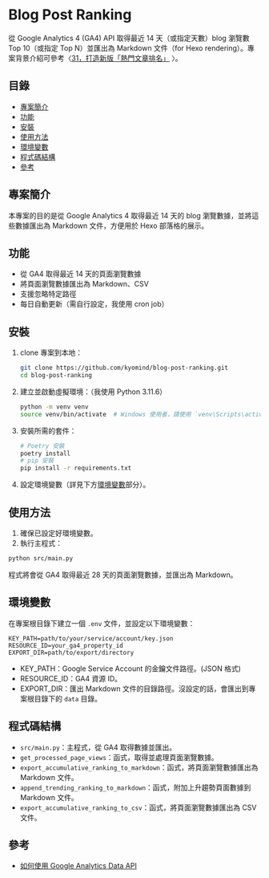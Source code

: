# Blog Post Ranking

從 Google Analytics 4 (GA4) API 取得最近 14 天（或指定天數）blog 瀏覽數 Top 10（或指定 Top N）並匯出為 Markdown 文件（for Hexo rendering）。專案背景介紹可參考〈[31，打造新版「熱門文章排名」](https://blog.kyomind.tw/weekly-review-31/)
〉。

## 目錄
- [專案簡介](#專案簡介)
- [功能](#功能)
- [安裝](#安裝)
- [使用方法](#使用方法)
- [環境變數](#環境變數)
- [程式碼結構](#程式碼結構)
- [參考](#參考)

## 專案簡介
本專案的目的是從 Google Analytics 4 取得最近 14 天的 blog 瀏覽數據，並將這些數據匯出為 Markdown 文件，方便用於 Hexo 部落格的展示。

## 功能
- 從 GA4 取得最近 14 天的頁面瀏覽數據
- 將頁面瀏覽數據匯出為 Markdown、CSV
- 支援忽略特定路徑
- 每日自動更新（需自行設定，我使用 cron job）

## 安裝
1.  clone 專案到本地：
    ```sh
    git clone https://github.com/kyomind/blog-post-ranking.git
    cd blog-post-ranking
    ```

2. 建立並啟動虛擬環境：（我使用 Python 3.11.6）
    ```sh
    python -m venv venv
    source venv/bin/activate  # Windows 使用者，請使用 `venv\Scripts\activate`
    ```

3. 安裝所需的套件：
    ```sh
    # Poetry 安裝
    poetry install
    # pip 安裝
    pip install -r requirements.txt
    ```

4. 設定環境變數（詳見下方[環境變數](#環境變數)部分）。

## 使用方法
1. 確保已設定好環境變數。
2. 執行主程式：
 ```sh
 python src/main.py
 ```
程式將會從 GA4 取得最近 28 天的頁面瀏覽數據，並匯出為 Markdown。

## 環境變數
在專案根目錄下建立一個 `.env` 文件，並設定以下環境變數：

```env
KEY_PATH=path/to/your/service/account/key.json
RESOURCE_ID=your_ga4_property_id
EXPORT_DIR=path/to/export/directory
```
- KEY_PATH：Google Service Account 的金鑰文件路徑。(JSON 格式)
- RESOURCE_ID：GA4 資源 ID。
- EXPORT_DIR：匯出 Markdown 文件的目錄路徑。沒設定的話，會匯出到專案根目錄下的 `data` 目錄。

## 程式碼結構
- `src/main.py`：主程式，從 GA4 取得數據並匯出。
- `get_processed_page_views`：函式，取得並處理頁面瀏覽數據。
- `export_accumulative_ranking_to_markdown`：函式，將頁面瀏覽數據匯出為 Markdown 文件。
- `append_trending_ranking_to_markdown`：函式，附加上升趨勢頁面數據到 Markdown 文件。
- `export_accumulative_ranking_to_csv`：函式，將頁面瀏覽數據匯出為 CSV 文件。

## 參考
- [如何使用 Google Analytics Data API](https://codingman.cc/how-to-use-google-analytics-data-api/)
